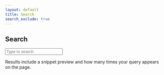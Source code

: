 ```yaml
---
layout: default
title: Search
search_exclude: true
---
```


<h2>Search</h2>
<input id="search-input" type="text" placeholder="Type to search" aria-label="Search" />
<p class="small text-muted">Results include a snippet preview and how many times your query appears on the page.</p>
<ul id="results" class="search-results"></ul>

<script src="{{ '/assets/js/search.js' | relative_url }}"></script>
<script src="{{ '/assets/js/dark-mode.js' | relative_url }}"></script>
